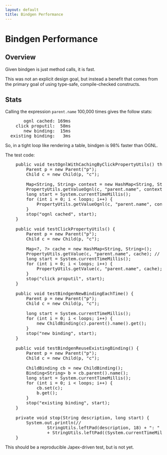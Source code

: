 ```yaml
---
layout: default
title: Bindgen Performance
---
```


Bindgen Performance
===================

Overview
--------

Given bindgen is just method calls, it is fast.

This was not an explicit design goal, but instead a benefit that comes from the primary goal of using type-safe, compile-checked constructs.

Stats
-----

Calling the expression `parent.name` 100,000 times gives the follow stats:

<pre>
       ognl cached: 169ms
    click proputil:  58ms
       new binding:  15ms
  existing binding:   3ms
</pre>

So, in a tight loop like rendering a table, bindgen is 98% faster than OGNL.

The test code:

<pre name="code" class="java">
	public void testOgnlWithCachingByClickPropertyUtils() throws Exception {
		Parent p = new Parent("p");
		Child c = new Child(p, "c");

		Map&lt;String, String&gt; context = new HashMap&lt;String, String&gt;();
		PropertyUtils.getValueOgnl(c, "parent.name", context); // Let it cache
		long start = System.currentTimeMillis();
		for (int i = 0; i &lt; loops; i++) {
			PropertyUtils.getValueOgnl(c, "parent.name", context);
		}
		stop("ognl cached", start);
	}

	public void testClickPropertyUtils() {
		Parent p = new Parent("p");
		Child c = new Child(p, "c");

		Map&lt;?, ?&gt; cache = new HashMap&lt;String, String&gt;();
		PropertyUtils.getValue(c, "parent.name", cache); // Let it cache
		long start = System.currentTimeMillis();
		for (int i = 0; i &lt; loops; i++) {
			PropertyUtils.getValue(c, "parent.name", cache);
		}
		stop("click proputil", start);
	}

	public void testBindgenNewBindingEachTime() {
		Parent p = new Parent("p");
		Child c = new Child(p, "c");

		long start = System.currentTimeMillis();
		for (int i = 0; i &lt; loops; i++) {
			new ChildBinding(c).parent().name().get();
		}
		stop("new binding", start);
	}

	public void testBindgenReuseExistingBinding() {
		Parent p = new Parent("p");
		Child c = new Child(p, "c");

		ChildBinding cb = new ChildBinding();
		Binding&lt;String&gt; b = cb.parent().name();
		long start = System.currentTimeMillis();
		for (int i = 0; i &lt; loops; i++) {
			cb.set(c);
			b.get();
		}
		stop("existing binding", start);
	}

	private void stop(String description, long start) {
		System.out.println(//
				StringUtils.leftPad(description, 18) + ": "
				+ StringUtils.leftPad((System.currentTimeMillis() - start) + "ms", 5));
	}
</pre>

This should be a reproducible Japex-driven test, but is not yet.


